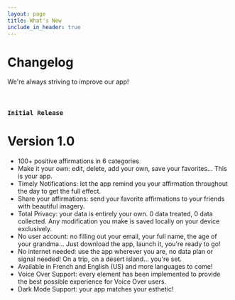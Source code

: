 ```yaml
---
layout: page
title: What's New
include_in_header: true
---
```


# Changelog
We're always striving to improve our app!

<br>

### `Initial Release`
# **Version 1.0**
- 100+ positive affirmations in 6 categories
- Make it your own: edit, delete, add your own, save your favorites... This is your app.
- Timely Notifications: let the app remind you your affirmation throughout the day to get the full effect.
- Share your affirmations: send your favorite affirmations to your friends with beautiful imagery.
- Total Privacy: your data is entirely your own. 0 data treated, 0 data collected. Any modification you make is saved locally on your device exclusively.
- No user account: no filling out your email, your full name, the age of your grandma... Just download the app, launch it, you're ready to go!
- No internet needed: use the app wherever you are, no data plan or signal needed! On a trip, on a desert island... you're set.
- Available in French and English (US) and more languages to come!
- Voice Over Support: every element has been implemented to provide the best possible experience for Voice Over users.
- Dark Mode Support: your app matches your esthetic!
<br>